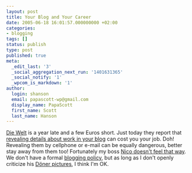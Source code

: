 ```yaml
---
layout: post
title: Your Blog and Your Career
date: 2005-06-18 16:01:57.000000000 +02:00
categories:
- blogging
tags: []
status: publish
type: post
published: true
meta:
  _edit_last: '3'
  _social_aggregation_next_run: '1401631365'
  _social_notify: '1'
  _wpcom_is_markdown: '1'
author:
  login: shanson
  email: papascott-wp@gmail.com
  display_name: PapaScott
  first_name: Scott
  last_name: Hanson
---
```

<p><a href="http://www.welt.de/">Die Welt</a> is a year late and a few Euros short. Just today they report that <a href="http://www.welt.de/data/2005/06/18/733179.html" title="Um Kopf und Kragen geplaudert">revealing details about work in your blog</a> can cost you your job. Doh! Revealing them by cellphone or e-mail can be equally dangerous, better stay away from them too! Fortunately my boss <a href="http://lumma.de/eintrag.php?id=1767" title="Blog killt Karriere? [Lummaland - das Weblog]">Nico doesn't feel that way</a>. We don't have a formal <a href="https://www.papascott.de/archives/2005/02/11/blogging-policy/" title="PapaScott: Blogging Policy">blogging policy</a>, but as long as I don't openly criticize his <a href="http://lumma.de/eintrag.php?id=1769" title="Doenerstag [Lummaland - das Weblog]">D&ouml;ner pictures</a>, I think I'm OK.</p>
